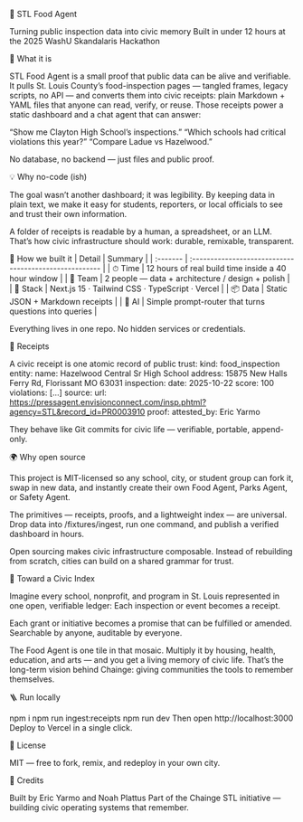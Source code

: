 🧭 STL Food Agent

Turning public inspection data into civic memory
Built in under 12 hours at the 2025 WashU Skandalaris Hackathon

👀 What it is

STL Food Agent is a small proof that public data can be alive and verifiable.
It pulls St. Louis County’s food-inspection pages — tangled frames, legacy scripts, no API — and converts them into civic receipts: plain Markdown + YAML files that anyone can read, verify, or reuse.
Those receipts power a static dashboard and a chat agent that can answer:

“Show me Clayton High School’s inspections.”
“Which schools had critical violations this year?”
“Compare Ladue vs Hazelwood.”

No database, no backend — just files and public proof.

💡 Why no-code (ish)

The goal wasn’t another dashboard; it was legibility.
By keeping data in plain text, we make it easy for students, reporters, or local officials to see and trust their own information.

A folder of receipts is readable by a human, a spreadsheet, or an LLM.
That’s how civic infrastructure should work: durable, remixable, transparent.

🧱 How we built it
| Detail   | Summary                                                |
| :------- | :----------------------------------------------------- |
| ⏱ Time   | 12 hours of real build time inside a 40 hour window    |
| 👥 Team  | 2 people — data + architecture / design + polish       |
| 🧰 Stack | Next.js 15 · Tailwind CSS · TypeScript · Vercel        |
| 📦 Data  | Static JSON + Markdown receipts                        |
| 🤖 AI    | Simple prompt-router that turns questions into queries |

Everything lives in one repo. No hidden services or credentials.

🧾 Receipts

A civic receipt is one atomic record of public trust:
kind: food_inspection
entity:
  name: Hazelwood Central Sr High School
  address: 15875 New Halls Ferry Rd, Florissant MO 63031
inspection:
  date: 2025-10-22
  score: 100
  violations: [...]
source:
  url: https://pressagent.envisionconnect.com/insp.phtml?agency=STL&record_id=PR0003910
proof:
  attested_by: Eric Yarmo

They behave like Git commits for civic life — verifiable, portable, append-only.

🌍 Why open source

This project is MIT-licensed so any school, city, or student group can fork it, swap in new data, and instantly create their own Food Agent, Parks Agent, or Safety Agent.

The primitives — receipts, proofs, and a lightweight index — are universal.
Drop data into /fixtures/ingest, run one command, and publish a verified dashboard in hours.

Open sourcing makes civic infrastructure composable.
Instead of rebuilding from scratch, cities can build on a shared grammar for trust.

🧠 Toward a Civic Index

Imagine every school, nonprofit, and program in St. Louis represented in one open, verifiable ledger:
Each inspection or event becomes a receipt.

Each grant or initiative becomes a promise that can be fulfilled or amended.
Searchable by anyone, auditable by everyone.

The Food Agent is one tile in that mosaic. Multiply it by housing, health, education, and arts — and you get a living memory of civic life.
That’s the long-term vision behind Chainge: giving communities the tools to remember themselves.

🪜 Run locally

npm i
npm run ingest:receipts
npm run dev
Then open http://localhost:3000
Deploy to Vercel in a single click.

🪪 License

MIT — free to fork, remix, and redeploy in your own city.

🙌 Credits

Built by Eric Yarmo and Noah Plattus
Part of the Chainge STL initiative — building civic operating systems that remember.
